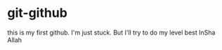 # git-github
this is my first github.
I'm just stuck.
But I'll try to do my  level best InSha Allah
